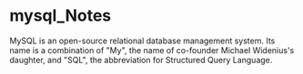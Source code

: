 # mysql_Notes
MySQL is an open-source relational database management system. Its name is a combination of "My", the name of co-founder Michael Widenius's daughter, and "SQL", the abbreviation for Structured Query Language.
